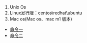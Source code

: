 1. Unix Os
2. Linux发行版：centos\redhat\ubuntu
3. Mac os(Mac os、mac m1 版本)
* [命令一](Linux/命令一.md)
* [命令二](Linux/命令二.md)
